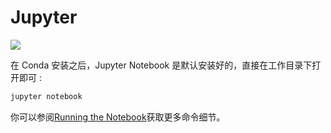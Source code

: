 # Jupyter

![](http://jupyter.org/assets/jupyterpreview.png)

在 Conda 安装之后，Jupyter Notebook 是默认安装好的，直接在工作目录下打开即可 :

```bash
jupyter notebook
```

你可以参阅[Running the Notebook](http://jupyter.readthedocs.io/en/latest/running.html#running)获取更多命令细节。

